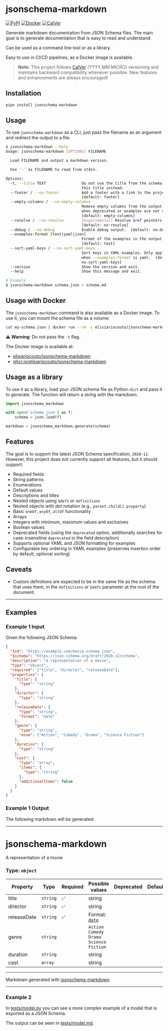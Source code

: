 # jsonschema-markdown

[![PyPI](https://img.shields.io/pypi/v/jsonschema-markdown)](https://pypi.org/project/jsonschema-markdown/)
[![Docker](https://img.shields.io/docker/v/elisiariocouto/jsonschema-markdown)](https://hub.docker.com/r/elisiariocouto/jsonschema-markdown)
[![CalVer](https://img.shields.io/badge/CalVer-YYYY.MM.MICRO-22bfda.svg)](https://calver.org)

Generate markdown documentation from JSON Schema files. The main goal is to generate
documentation that is easy to read and understand.

Can be used as a command line tool or as a library.

Easy to use in CI/CD pipelines, as a Docker image is available.

> **Note:** This project follows [CalVer](https://calver.org) (YYYY.MM.MICRO) versioning and maintains backward compatibility whenever possible. New features and enhancements are always encouraged!

## Installation

```bash
pipx install jsonschema-markdown
```

## Usage

To use `jsonschema-markdown` as a CLI, just pass the filename as an argument and redirect
the output to a file.

```bash
$ jsonschema-markdown --help
Usage: jsonschema-markdown [OPTIONS] FILENAME

  Load FILENAME and output a markdown version.

  Use '-' as FILENAME to read from stdin.

Options:
  -t, --title TEXT                Do not use the title from the schema, use
                                  this title instead.
  --footer / --no-footer          Add a footer with a link to the project.
                                  [default: footer]
  --empty-columns / --no-empty-columns
                                  Remove empty columns from the output, useful
                                  when deprecated or examples are not used.
                                  [default: empty-columns]
  --resolve / --no-resolve        [Experimental] Resolve $ref pointers.
                                  [default: no-resolve]
  --debug / --no-debug            Enable debug output.  [default: no-debug]
  --examples-format [text|yaml|json]
                                  Format of the examples in the output.
                                  [default: text]
  --sort-yaml-keys / --no-sort-yaml-keys
                                  Sort keys in YAML examples. Only applies
                                  when --examples-format is yaml.  [default:
                                  no-sort-yaml-keys]
  --version                       Show the version and exit.
  --help                          Show this message and exit.

# Example
$ jsonschema-markdown schema.json > schema.md
```

## Usage with Docker
The `jsonschema-markdown` command is also available as a Docker image. To use it, you can mount the schema file as a volume.

```bash
cat my-schema.json | docker run --rm -i elisiariocouto/jsonschema-markdown - > schema.md
```
⚠️ **Warning**: Do not pass the `-t` flag.

The Docker image is available at:
 - [elisiariocouto/jsonschema-markdown](https://hub.docker.com/r/elisiariocouto/jsonschema-markdown)
 - [ghcr.io/elisiariocouto/jsonschema-markdown](https://ghcr.io/elisiariocouto/jsonschema-markdown)

## Usage as a library

To use it as a library, load your JSON schema file as Python `dict` and pass it to generate.
The function will return a string with the markdown.

```python
import jsonschema_markdown

with open('schema.json') as f:
    schema = json.load(f)

markdown = jsonschema_markdown.generate(schema)
```

## Features

The goal is to support the latest JSON Schema specification, `2020-12`. However,
this project does not currently support all features, but it should support:

  - Required fields
  - String patterns
  - Enumerations
  - Default values
  - Descriptions and titles
  - Nested objects using `$defs` or `definitions`
  - Nested objects with dot notation (e.g., `parent.child[].property`)
  - Basic `oneOf`, `anyOf`, `allOf` functionality
  - Arrays
  - Integers with minimum, maximum values and exclusives
  - Boolean values
  - Deprecated fields (using the `deprecated` option, additionally searches for case-insensitive `deprecated` in the field description)
  - Supports optional YAML and JSON formatting for examples
  - Configurable key ordering in YAML examples (preserves insertion order by default, optional sorting)

## Caveats
  - Custom definitions are expected to be in the same file as the schema that uses them,
    in the `definitions` or `$defs` parameter at the root of the document.

---

## Examples

### Example 1 Input

Given the following JSON Schema:
```json
{
  "$id": "https://example.com/movie.schema.json",
  "$schema": "https://json-schema.org/draft/2020-12/schema",
  "description": "A representation of a movie",
  "type": "object",
  "required": ["title", "director", "releaseDate"],
  "properties": {
    "title": {
      "type": "string"
    },
    "director": {
      "type": "string"
    },
    "releaseDate": {
      "type": "string",
      "format": "date"
    },
    "genre": {
      "type": "string",
      "enum": ["Action", "Comedy", "Drama", "Science Fiction"]
    },
    "duration": {
      "type": "string"
    },
    "cast": {
      "type": "array",
      "items": {
        "type": "string"
      },
      "additionalItems": false
    }
  }
}
```

### Example 1 Output
The following markdown will be generated:

---

# jsonschema-markdown

A representation of a movie

### Type: `object`

| Property | Type | Required | Possible values | Deprecated | Default | Description | Examples |
| -------- | ---- | -------- | --------------- | ---------- | ------- | ----------- | -------- |
| title | `string` | ✅ | string |  |  |  |  |
| director | `string` | ✅ | string |  |  |  |  |
| releaseDate | `string` | ✅ | Format: [`date`](https://json-schema.org/understanding-json-schema/reference/string#built-in-formats) |  |  |  |  |
| genre | `string` |  | `Action` `Comedy` `Drama` `Science Fiction` |  |  |  |  |
| duration | `string` |  | string |  |  |  |  |
| cast | `array` |  | string |  |  |  |  |


---

Markdown generated with [jsonschema-markdown](https://github.com/elisiariocouto/jsonschema-markdown).

---

### Example 2

In [tests/model.py](tests/model.py) you can see a more complex example of a model that is exported as a JSON Schema.

The output can be seen in [tests/model.md](tests/model.md).
